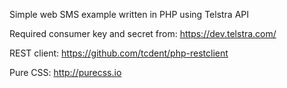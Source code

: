 
Simple web SMS example written in PHP using Telstra API

Required consumer key and secret from: https://dev.telstra.com/

REST client: https://github.com/tcdent/php-restclient

Pure CSS: http://purecss.io

